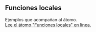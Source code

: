 ## Funciones locales

Ejemplos que acompañan al átomo.  
[Lee el átomo "Funciones locales" en línea.](https://stepik.org/lesson/350542/step/1)